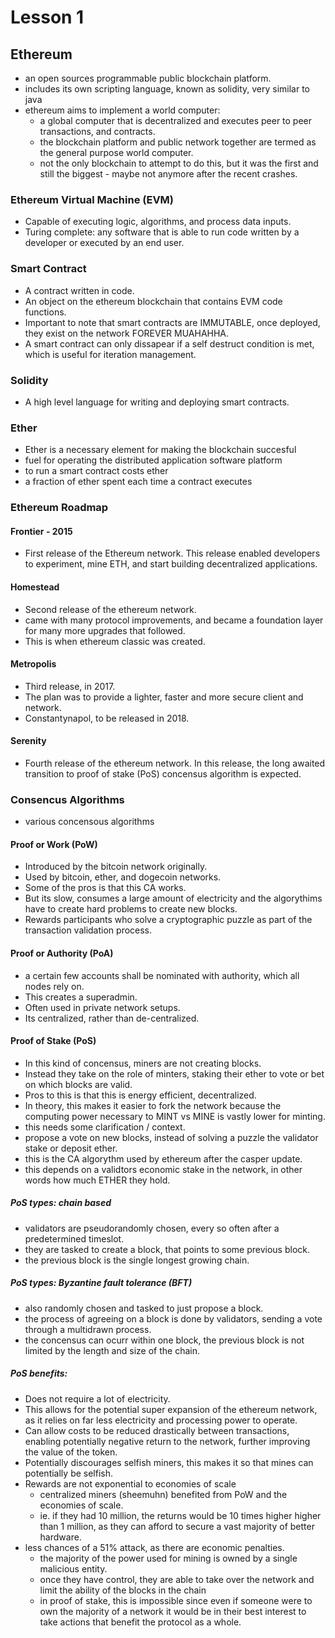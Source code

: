# Lesson 1

## Ethereum

- an open sources programmable public blockchain platform.
- includes its own scripting language, known as solidity, very similar to java
- ethereum aims to implement a world computer:
	- a global computer that is decentralized and executes peer to peer transactions, and contracts.
	- the blockchain platform and public network together are termed as the general purpose world computer.
	- not the only blockchain to attempt to do this, but it was the first and still the biggest - maybe not anymore after the recent crashes. 

### Ethereum Virtual Machine (EVM)

- Capable of executing logic, algorithms, and process data inputs.
- Turing complete: any software that is able to run code written by a developer or executed by an end user. 

### Smart Contract

- A contract written in code.
- An object on the ethereum blockchain that contains EVM code functions.
- Important to note that smart contracts are IMMUTABLE, once deployed, they exist on the network FOREVER MUAHAHHA.
- A smart contract can only dissapear if a self destruct condition is met, which is useful for iteration management.

### Solidity

- A high level language for writing and deploying smart contracts.

### Ether

- Ether is a necessary element for making the blockchain succesful
- fuel for operating the distributed application software platform 
- to run a smart contract costs ether
- a fraction of ether spent each time a contract executes

### Ethereum Roadmap

#### Frontier - 2015

- First release of the Ethereum network. This release enabled developers to experiment, mine ETH, and start building decentralized applications.

#### Homestead

- Second release of the ethereum network.
- came with many protocol improvements, and became a foundation layer for many more upgrades that followed.
- This is when ethereum classic was created.

#### Metropolis

- Third release, in 2017.
- The plan was to provide a lighter, faster and more secure client and network.
- Constantynapol, to be released in 2018.

#### Serenity

- Fourth release of the ethereum network. In this release, the long awaited transition to proof of stake (PoS) concensus algorithm is expected.

### Consencus Algorithms

- various concensous algorithms

#### Proof or Work (PoW)

- Introduced by the bitcoin network originally.
- Used by bitcoin, ether, and dogecoin networks.
- Some of the pros is that this CA works.
- But its slow, consumes a large amount of electricity and the algorythims have to create hard problems to create new blocks.
- Rewards participants who solve a cryptographic puzzle as part of the transaction validation process.

#### Proof or Authority (PoA)

- a certain few accounts shall be nominated with authority, which all nodes rely on.
- This creates a superadmin. 
- Often used in private network setups.
- Its centralized, rather than de-centralized. 

#### Proof of Stake (PoS)

- In this kind of concensus, miners are not creating blocks.
- Instead they take on the role of minters, staking their ether to vote or bet on which blocks are valid.
- Pros to this is that this is energy efficient, decentralized.
- In theory, this makes it easier to fork the network because the computing power necessary to MINT vs MINE is vastly lower for minting.
- this needs some clarification / context.
- propose a vote on new blocks, instead of solving a puzzle the validator stake or deposit ether. 
- this is the CA algorythm used by ethereum after the casper update.
- this depends on a validtors economic stake in the network, in other words how much ETHER they hold.


##### PoS types: chain based

- validators are pseudorandomly chosen, every so often after a predetermined timeslot.
- they are tasked to create a block, that points to some previous block.
- the previous block is the single longest growing chain.

##### PoS types: Byzantine fault tolerance (BFT)

- also randomly chosen and tasked to just propose a block.
- the process of agreeing on a block is done by validators, sending a vote through a multidrawn process.
- the concensus can ocurr within one block, the previous block is not limited by the length and size of the chain.

##### PoS benefits:

- Does not require a lot of electricity.
- This allows for the potential super expansion of the ethereum network, as it relies on far less electricity and processing power to operate.
- Can allow costs to be reduced drastically between transactions, enabling potentially negative return to the network, further improving the value of the token.
- Potentially discourages selfish miners, this makes it so that mines can potentially be selfish.
- Rewards are not exponential to economies of scale
	- centralized miners (sheemuhn) benefited from PoW and the economies of scale.
	- ie. if they had 10 million, the returns would be 10 times higher higher than 1 million, as they can afford to secure a vast majority of better hardware.
- less chances of a 51% attack, as there are economic penalties.
	- the majority of the power used for mining is owned by a single malicious entity. 
	- once they have control, they are able to take over the network and limit the ability of the blocks in the chain
	- in proof of stake, this is impossible since even if someone were to own the majority of a network it would be in their best interest to take actions that benefit the protocol as a whole. 